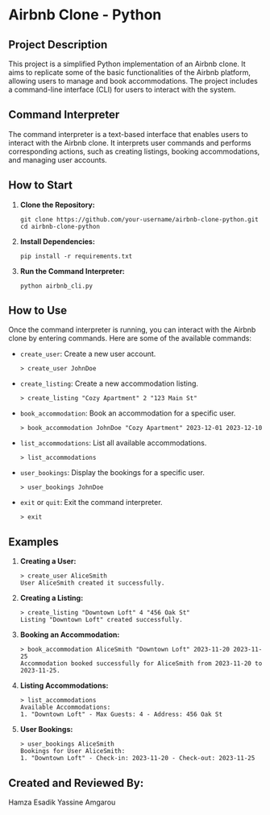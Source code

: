 # Airbnb Clone - Python

## Project Description



This project is a simplified Python implementation of an Airbnb clone. It aims to replicate some of the basic functionalities of the Airbnb platform, allowing users to manage and book accommodations. The project includes a command-line interface (CLI) for users to interact with the system.


## Command Interpreter

The command interpreter is a text-based interface that enables users to interact with the Airbnb clone. It interprets user commands and performs corresponding actions, such as creating listings, booking accommodations, and managing user accounts.


## How to Start

1. **Clone the Repository:**
   ```
   git clone https://github.com/your-username/airbnb-clone-python.git
   cd airbnb-clone-python
   ```

2. **Install Dependencies:**
   ```
   pip install -r requirements.txt
   ```

3. **Run the Command Interpreter:**
   ```
   python airbnb_cli.py
   ```

## How to Use

Once the command interpreter is running, you can interact with the Airbnb clone by entering commands. Here are some of the available commands:


- `create_user`: Create a new user account.
  ```
  > create_user JohnDoe
  ```

- `create_listing`: Create a new accommodation listing.
  ```
  > create_listing "Cozy Apartment" 2 "123 Main St"
  ```

- `book_accommodation`: Book an accommodation for a specific user.
  ```
  > book_accommodation JohnDoe "Cozy Apartment" 2023-12-01 2023-12-10
  ```

- `list_accommodations`: List all available accommodations.
  ```
  > list_accommodations
  ```

- `user_bookings`: Display the bookings for a specific user.
  ```
  > user_bookings JohnDoe
  ```

- `exit` or `quit`: Exit the command interpreter.
  ```
  > exit
  ```

## Examples

1. **Creating a User:**
   ```
   > create_user AliceSmith
   User AliceSmith created it successfully.
   ```

2. **Creating a Listing:**
   ```
   > create_listing "Downtown Loft" 4 "456 Oak St"
   Listing "Downtown Loft" created successfully.
   ```


3. **Booking an Accommodation:**
   ```
   > book_accommodation AliceSmith "Downtown Loft" 2023-11-20 2023-11-25
   Accommodation booked successfully for AliceSmith from 2023-11-20 to 2023-11-25.
   ```

4. **Listing Accommodations:**
   ```
   > list_accommodations
   Available Accommodations:
   1. "Downtown Loft" - Max Guests: 4 - Address: 456 Oak St
   ```

5. **User Bookings:**
   ```
   > user_bookings AliceSmith
   Bookings for User AliceSmith:
   1. "Downtown Loft" - Check-in: 2023-11-20 - Check-out: 2023-11-25
   ```

## Created and Reviewed By:
Hamza Esadik
Yassine Amgarou
